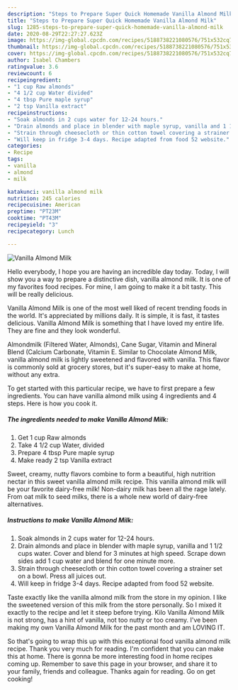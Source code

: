 ```yaml
---
description: "Steps to Prepare Super Quick Homemade Vanilla Almond Milk"
title: "Steps to Prepare Super Quick Homemade Vanilla Almond Milk"
slug: 1285-steps-to-prepare-super-quick-homemade-vanilla-almond-milk
date: 2020-08-29T22:27:27.623Z
image: https://img-global.cpcdn.com/recipes/5188738221080576/751x532cq70/vanilla-almond-milk-recipe-main-photo.jpg
thumbnail: https://img-global.cpcdn.com/recipes/5188738221080576/751x532cq70/vanilla-almond-milk-recipe-main-photo.jpg
cover: https://img-global.cpcdn.com/recipes/5188738221080576/751x532cq70/vanilla-almond-milk-recipe-main-photo.jpg
author: Isabel Chambers
ratingvalue: 3.6
reviewcount: 6
recipeingredient:
- "1 cup Raw almonds"
- "4 1/2 cup Water divided"
- "4 tbsp Pure maple syrup"
- "2 tsp Vanilla extract"
recipeinstructions:
- "Soak almonds in 2 cups water for 12-24 hours."
- "Drain almonds and place in blender with maple syrup, vanilla and 1 1/2 cups water. Cover and blend for 3 minutes at high speed. Scrape down sides add 1 cup water and blend for one minute more."
- "Strain through cheesecloth or thin cotton towel covering a strainer set on a bowl. Press all juices out."
- "Will keep in fridge 3-4 days. Recipe adapted from food 52 website."
categories:
- Recipe
tags:
- vanilla
- almond
- milk

katakunci: vanilla almond milk 
nutrition: 245 calories
recipecuisine: American
preptime: "PT23M"
cooktime: "PT43M"
recipeyield: "3"
recipecategory: Lunch

---
```



![Vanilla Almond Milk](https://img-global.cpcdn.com/recipes/5188738221080576/751x532cq70/vanilla-almond-milk-recipe-main-photo.jpg)

Hello everybody, I hope you are having an incredible day today. Today, I will show you a way to prepare a distinctive dish, vanilla almond milk. It is one of my favorites food recipes. For mine, I am going to make it a bit tasty. This will be really delicious.

Vanilla Almond Milk is one of the most well liked of recent trending foods in the world. It's appreciated by millions daily. It is simple, it is fast, it tastes delicious. Vanilla Almond Milk is something that I have loved my entire life. They are fine and they look wonderful.

Almondmilk (Filtered Water, Almonds), Cane Sugar, Vitamin and Mineral Blend (Calcium Carbonate, Vitamin E. Similar to Chocolate Almond Milk, vanilla almond milk is lightly sweetened and flavored with vanilla. This flavor is commonly sold at grocery stores, but it&#39;s super-easy to make at home, without any extra.


To get started with this particular recipe, we have to first prepare a few ingredients. You can have vanilla almond milk using 4 ingredients and 4 steps. Here is how you cook it.

<!--inarticleads1-->

##### The ingredients needed to make Vanilla Almond Milk:

1. Get 1 cup Raw almonds
1. Take 4 1/2 cup Water, divided
1. Prepare 4 tbsp Pure maple syrup
1. Make ready 2 tsp Vanilla extract


Sweet, creamy, nutty flavors combine to form a beautiful, high nutrition nectar in this sweet vanilla almond milk recipe. This vanilla almond milk will be your favorite dairy-free milk! Non-dairy milk has been all the rage lately. From oat milk to seed milks, there is a whole new world of dairy-free alternatives. 

<!--inarticleads2-->

##### Instructions to make Vanilla Almond Milk:

1. Soak almonds in 2 cups water for 12-24 hours.
1. Drain almonds and place in blender with maple syrup, vanilla and 1 1/2 cups water. Cover and blend for 3 minutes at high speed. Scrape down sides add 1 cup water and blend for one minute more.
1. Strain through cheesecloth or thin cotton towel covering a strainer set on a bowl. Press all juices out.
1. Will keep in fridge 3-4 days. Recipe adapted from food 52 website.


Taste exactly like the vanilla almond milk from the store in my opinion. I like the sweetened version of this milk from the store personally. So I mixed it exactly to the recipe and let it steep before trying. Kilo Vanilla Almond Milk is not strong, has a hint of vanilla, not too nutty or too creamy. I&#39;ve been making my own Vanilla Almond Milk for the past month and am LOVING IT. 

So that's going to wrap this up with this exceptional food vanilla almond milk recipe. Thank you very much for reading. I'm confident that you can make this at home. There is gonna be more interesting food in home recipes coming up. Remember to save this page in your browser, and share it to your family, friends and colleague. Thanks again for reading. Go on get cooking!
